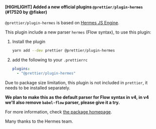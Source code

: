 #### [HIGHLIGHT] Added a new official plugins `@prettier/plugin-hermes` (#17520 by @fisker)

`@prettier/plugin-hermes` is based on [Hermes JS Engine](https://github.com/facebook/hermes/blob/main/README.md).

This plugin include a new parser `hermes` (Flow syntax), to use this plugin:

1. Install the plugin

    ```sh
    yarn add --dev prettier @prettier/plugin-hermes
    ```

2. add the following to your `.prettierrc`

    ```yaml
    plugins:
      - "@prettier/plugin-hermes"
    ```

Due to package size limitation, this plugin is not included in `prettier`, it needs to be installed separately.

**We plan to make this as the default parser for Flow syntax in v4, in v4 we'll also remove `babel-flow` parser, please give it a try.**

For more information, check [the package homepage](https://github.com/prettier/prettier/tree/main/packages/plugin-hermes).

Many thanks to the Hermes team.
